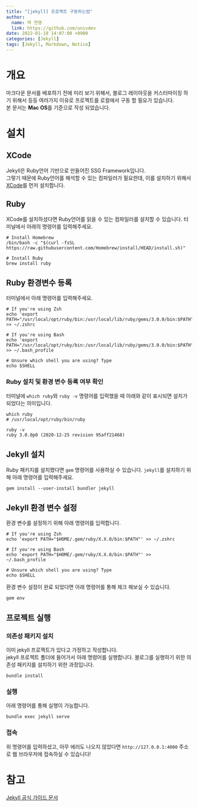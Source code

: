 ```yaml
---
title: "[jekyll] 프로젝트 구동하는법"
author:
  name: 박 찬영
  link: https://github.com/univdev
date: 2022-01-18 14:07:00 +0900
categories: [Jekyll]
tags: [Jekyll, Markdown, Notice]
---
```

# 개요
마크다운 문서를 배포하기 전에 미리 보기 위해서, 블로그 레이아웃을 커스터마이징 하기 위해서 등등 여러가지 이유로 프로젝트를 로컬에서 구동 할 필요가 있습니다.  
본 문서는 **Mac OS**를 기준으로 작성 되었습니다.
# 설치
## XCode
Jekyll은 Ruby언어 기반으로 만들어진 SSG Framework입니다.  
그렇기 때문에 Ruby언어를 해석할 수 있는 컴파일러가 필요한데, 이를 설치하기 위해서 [XCode][XCode]를 먼저 설치합니다.
## Ruby
XCode를 설치하셨다면 Ruby언어를 읽을 수 있는 컴파일러를 설치할 수 있습니다. 터미널에서 아래의 명령어를 입력해주세요.
```shell
# Install Homebrew
/bin/bash -c "$(curl -fsSL https://raw.githubusercontent.com/Homebrew/install/HEAD/install.sh)"

# Install Ruby
brew install ruby
```
## Ruby 환경변수 등록
터미널에서 아래 명령어를 입력해주세요.
```shell
# If you're using Zsh
echo 'export PATH="/usr/local/opt/ruby/bin:/usr/local/lib/ruby/gems/3.0.0/bin:$PATH"' >> ~/.zshrc

# If you're using Bash
echo 'export PATH="/usr/local/opt/ruby/bin:/usr/local/lib/ruby/gems/3.0.0/bin:$PATH"' >> ~/.bash_profile

# Unsure which shell you are using? Type
echo $SHELL
```
### Ruby 설치 및 환경 변수 등록 여부 확인
터미널에 ```which ruby```와 ```ruby -v``` 명령어를 입력했을 때 아래와 같이 표시되면 설치가 되었다는 의미입니다.
```shell
which ruby
# /usr/local/opt/ruby/bin/ruby
```
```shell
ruby -v
ruby 3.0.0p0 (2020-12-25 revision 95aff21468)
```
## Jekyll 설치
Ruby 패키지를 설치했다면 ```gem``` 명령어를 사용하실 수 있습니다. ```jekyll```를 설치하기 위해 아래 명령어를 입력해주세요.
```shell
gem install --user-install bundler jekyll
```
## Jekyll 환경 변수 설정
환경 변수를 설정하기 위해 아래 명령어를 입력합니다.
```shell
# If you're using Zsh
echo 'export PATH="$HOME/.gem/ruby/X.X.0/bin:$PATH"' >> ~/.zshrc

# If you're using Bash
echo 'export PATH="$HOME/.gem/ruby/X.X.0/bin:$PATH"' >> ~/.bash_profile

# Unsure which shell you are using? Type
echo $SHELL
```
환경 변수 설정이 완료 되었다면 아래 명령어를 통해 체크 해보실 수 있습니다.
```shell
gem env
```
## 프로젝트 실행
### 의존성 패키지 설치
이미 jekyll 프로젝트가 있다고 가정하고 작성합니다.  
jekyll 프로젝트 폴더에 들어가서 아래 명령어를 실행합니다. 블로그를 실행하기 위한 의존성 패키지를 설치하기 위한 과정입니다.
```shell
bundle install
```
### 실행
아래 명령어를 통해 실행이 가능합니다.
```
bundle exec jekyll serve
```
### 접속
위 명령어를 입력하셨고, 아무 에러도 나오지 않았다면 ```http://127.0.0.1:4000``` 주소로 웹 브라우저에 접속하실 수 있습니다!
# 참고
[Jekyll 공식 가이드 문서][공식 가이드 문서]

[공식 가이드 문서]: https://jekyllrb.com/docs/installation/macos/
[XCode]: https://apps.apple.com/kr/app/xcode/id497799835?mt=12